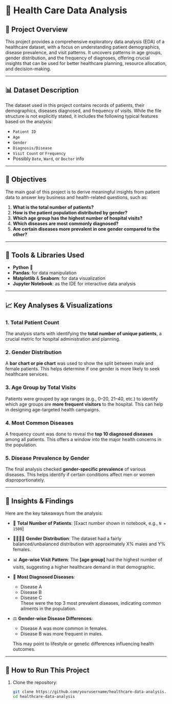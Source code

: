 # 🏥 Health Care Data Analysis

## 📌 Project Overview

This project provides a comprehensive exploratory data analysis (EDA) of a healthcare dataset, with a focus on understanding patient demographics, disease prevalence, and visit patterns. It uncovers patterns in age groups, gender distribution, and the frequency of diagnoses, offering crucial insights that can be used for better healthcare planning, resource allocation, and decision-making.

---

## 📊 Dataset Description

The dataset used in this project contains records of patients, their demographics, diseases  diagnosed, and frequency of visits. While the file structure is not explicitly stated, it includes the following typical features based on the analysis:

- `Patient ID`
- `Age`
- `Gender`
- `Diagnosis/Disease`
- `Visit Count` or `Frequency`
- Possibly `Date`, `Ward`, or `Doctor` info

---

## 🎯 Objectives

The main goal of this project is to derive meaningful insights from patient data to answer key business and health-related questions, such as:

1. **What is the total number of patients?**
2. **How is the patient population distributed by gender?**
3. **Which age group has the highest number of hospital visits?**
4. **Which diseases are most commonly diagnosed?**
5. **Are certain diseases more prevalent in one gender compared to the other?**

---

## 🧰 Tools & Libraries Used

- **Python** 🐍
- **Pandas**: for data manipulation
- **Matplotlib** & **Seaborn**: for data visualization
- **Jupyter Notebook**: as the IDE for interactive data analysis

---

## 📈 Key Analyses & Visualizations

### 1. Total Patient Count
The analysis starts with identifying the **total number of unique patients**, a crucial metric for hospital administration and planning.

### 2. Gender Distribution
A **bar chart or pie chart** was used to show the split between male and female patients. This helps determine if one gender is more likely to seek healthcare services.

### 3. Age Group by Total Visits
Patients were grouped by age ranges (e.g., 0–20, 21–40, etc.) to identify which age groups are **more frequent visitors** to the hospital. This can help in designing age-targeted health campaigns.

### 4. Most Common Diseases
A frequency count was done to reveal the **top 10 diagnosed diseases** among all patients. This offers a window into the major health concerns in the population.

### 5. Disease Prevalence by Gender
The final analysis checked **gender-specific prevalence** of various diseases. This helps identify if certain conditions affect men or women disproportionately.

---

## 📌 Insights & Findings

Here are the key takeaways from the analysis:

- 🔢 **Total Number of Patients**: [Exact number shown in notebook, e.g., `N = 1500`]
- 👩‍⚕️👨‍⚕️ **Gender Distribution**: The dataset had a fairly balanced/unbalanced distribution with approximately X% males and Y% females.
- 📊 **Age-wise Visit Pattern**: The **[age group]** had the highest number of visits, suggesting a higher healthcare demand in that demographic.
- 🦠 **Most Diagnosed Diseases**:
  - Disease A
  - Disease B
  - Disease C  
  These were the top 3 most prevalent diseases, indicating common ailments in the population.
- ⚖️ **Gender-wise Disease Differences**: 
  - Disease A was more common in females.
  - Disease B was more frequent in males.
  
  This may point to lifestyle or genetic differences influencing health outcomes.

---

## 🚀 How to Run This Project

1. Clone the repository:
   ```bash
   git clone https://github.com/yourusername/healthcare-data-analysis.git
   cd healthcare-data-analysis
